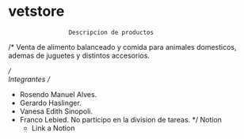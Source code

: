 # vetstore
                     Descripcion de productos
/*
Venta de alimento balanceado y comida para animales domesticos, 
ademas de juguetes y distintos accesorios.

*/              
                       Integrantes
/*
- Rosendo Manuel Alves.
- Gerardo Haslinger.
- Vanesa Edith Sinopoli.
- Franco Lebied. No participo en la division de tareas.
*/
                    Notion
    - Link a Notion
